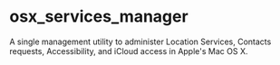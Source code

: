 osx_services_manager
====================

A single management utility to administer Location Services, Contacts requests, Accessibility, and iCloud access in Apple's Mac OS X.

